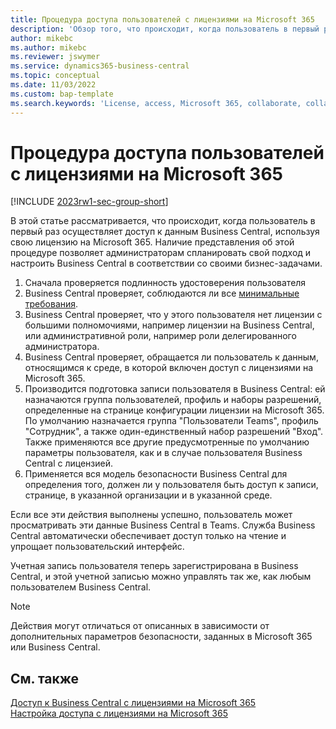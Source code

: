 ```yaml
---
title: Процедура доступа пользователей с лицензиями на Microsoft 365
description: 'Обзор того, что происходит, когда пользователь в первый раз осуществляет доступ к данным Business Central, используя свою лицензию на Microsoft 365.'
author: mikebc
ms.author: mikebc
ms.reviewer: jswymer
ms.service: dynamics365-business-central
ms.topic: conceptual
ms.date: 11/03/2022
ms.custom: bap-template
ms.search.keywords: 'License, access, Microsoft 365, collaborate, collaboration, Teams, Microsoft Teams'
---
```

# <a name="user-access-flow-for-microsoft--licenses" />Процедура доступа пользователей с лицензиями на Microsoft 365

[!INCLUDE [2023rw1-sec-group-short](includes/2023rw1-sec-group-short.md)]

В  этой статье рассматривается, что происходит, когда пользователь в первый раз осуществляет доступ к данным Business Central, используя свою лицензию на Microsoft 365. Наличие представления об этой процедуре позволяет администраторам спланировать свой подход и настроить Business Central в соответствии со своими бизнес-задачами.

1. Сначала проверяется подлинность удостоверения пользователя 
2. Business Central проверяет, соблюдаются ли все [минимальные требования](admin-access-with-m365-license.md#minimum-requirements).
3. Business Central проверяет, что у этого пользователя нет лицензии с большими полномочиями, например лицензии на Business Central, или административной роли, например роли делегированного администратора. 
4. Business Central проверяет, обращается ли пользователь к данным, относящимся к среде, в которой включен доступ с лицензиями на Microsoft 365. 
5. Производится подготовка записи пользователя в Business Central: ей назначаются группа пользователей, профиль и наборы разрешений, определенные на странице конфигурации лицензии на Microsoft 365. По умолчанию назначается группа "Пользователи Teams", профиль "Сотрудник", а также один-единственный набор разрешений "Вход". Также применяются все другие предусмотренные по умолчанию параметры пользователя, как и в случае пользователя Business Central с лицензией. 
6. Применяется вся модель безопасности Business Central для определения того, должен ли у пользователя быть доступ к записи, странице, в указанной организации и в указанной среде. 

Если все эти действия выполнены успешно, пользователь может просматривать эти данные Business Central в Teams. Служба Business Central автоматически обеспечивает доступ только на чтение и упрощает пользовательский интерфейс. 

Учетная запись пользователя теперь зарегистрирована в Business Central, и этой учетной записью можно управлять так же, как любым пользователем Business Central.

> [!NOTE]
> Действия могут отличаться от описанных в зависимости от дополнительных параметров безопасности, заданных в Microsoft 365 или Business Central.

## <a name="see-also" />См. также

[Доступ к Business Central с лицензиями на Microsoft 365](admin-access-with-m365-license.md#minimum-requirements)  
[Настройка доступа с лицензиями на Microsoft 365](admin-access-with-m365-license-setup.md)  
